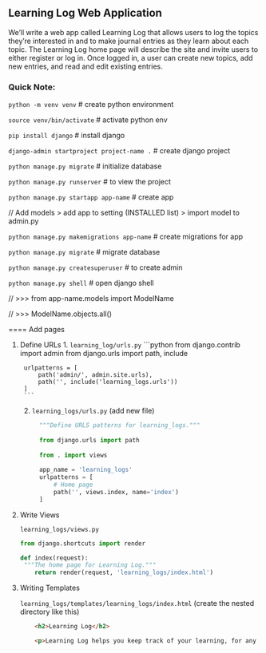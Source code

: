 ## Learning Log Web Application 

We’ll write a web app called Learning Log that allows users to
log the topics they’re interested in and to make journal entries as
they learn about each topic. The Learning Log home page will
describe the site and invite users to either register or log in. Once
logged in, a user can create new topics, add new entries, and read
and edit existing entries.

### Quick Note:
`python -m venv venv` # create python environment

`source venv/bin/activate` # activate python env

`pip install django` # install django

`django-admin startproject project-name .` # create django project

`python manage.py migrate` # initialize database

`python manage.py runserver` # to view the project

`python manage.py startapp app-name` # create app

// Add models > add app to setting (INSTALLED list) > import model to admin.py

`python manage.py makemigrations app-name` # create migrations for app

`python manage.py migrate` # migrate database

`python manage.py createsuperuser` # to create admin 

`python manage.py shell` # open django shell 

// >>> from app-name.models import ModelName

// >>> ModelName.objects.all()

==== Add pages
1. Define URLs
   1.
        `learning_log/urls.py`
        ```python
        from django.contrib import admin
        from django.urls import path, include
        
        urlpatterns = [
            path('admin/', admin.site.urls),
            path('', include('learning_logs.urls'))
        ]
        ```
   2. `learning_logs/urls.py` (add new file)
      ```python
        """Define URLS patterns for learning_logs."""
        
        from django.urls import path
        
        from . import views
        
        app_name = 'learning_logs'
        urlpatterns = [
            # Home page
            path('', views.index, name='index')
        ]
        ```

2. Write Views

    `learning_logs/views.py`
    ```python
    from django.shortcuts import render

    def index(request):
     """The home page for Learning Log."""
        return render(request, 'learning_logs/index.html')
    ```

3. Writing Templates

    `learning_logs/templates/learning_logs/index.html` (create the nested directory like this)
    ```html
        <h2>Learning Log</h2>

        <p>Learning Log helps you keep track of your learning, for any topic you're learning about.</p>
    ```